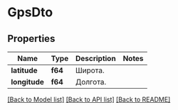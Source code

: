 # GpsDto

## Properties

Name | Type | Description | Notes
------------ | ------------- | ------------- | -------------
**latitude** | **f64** | Широта. | 
**longitude** | **f64** | Долгота. | 

[[Back to Model list]](../README.md#documentation-for-models) [[Back to API list]](../README.md#documentation-for-api-endpoints) [[Back to README]](../README.md)


